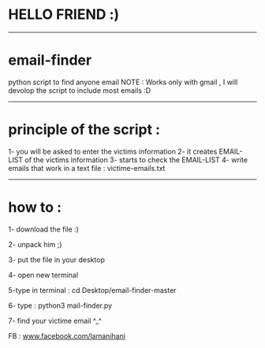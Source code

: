 # HELLO FRIEND :) 
___________________

# email-finder
python script to find anyone email
NOTE : Works only with gmail , I will devolop the script to include most emails :D
___________________________________

# principle of the script : 
 1- you will be asked to enter the victims information 
 2- it creates EMAIL-LIST of the victims information
 3- starts to check the EMAIL-LIST 
 4- write emails that work in a text file : victime-emails.txt
 ____________________________________
 # how to :

 1- download the file :)
 
 2- unpack him ;) 

 3- put the file in your desktop
  
 4- open new terminal 
 
 5-type in terminal : cd Desktop/email-finder-master
 
 6- type : python3 mail-finder.py
 
 7- find your victime email ^_^ 
 
 FB : www.facebook.com/lamanihani
